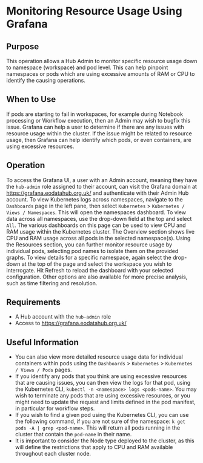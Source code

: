 # Monitoring Resource Usage Using Grafana

## Purpose

This operation allows a Hub Admin to monitor specific resource usage down to namespace (workspace) and pod level. This can help pinpoint namespaces or pods which are using excessive amounts of RAM or CPU to identify the causing operations.

## When to Use

If pods are starting to fail in workspaces, for example during Notebook processing or Workflow execution, then an Admin may wish to bugfix this issue. Grafana can help a user to determine if there are any issues with resource usage within the cluster. If the issue might be related to resource usage, then Grafana can help identify which pods, or even containers, are using excessive resources.

## Operation

To access the Grafana UI, a user with an Admin account, meaning they have the `hub-admin` role assigned to their account, can visit the Grafana domain at https://grafana.eodatahub.org.uk/ and authenticate with their Admin Hub account. To view Kubernetes logs across namespaces, navigate to the `Dashboards` page in the left pane, then select `Kubernetes` >  `Kubernetes / Views / Namespaces`. This will open the namespaces dashboard. To view data across all namespaces, use the drop-down field at the top and select `All`. The various dashboards on this page can be used to view CPU and RAM usage within the Kubernetes cluster. The Overview section shows live CPU and RAM usage across all pods in the selected namespace(s). Using the Resources section, you can further monitor resource usage by individual pods, selecting pod names to isolate them on the provided graphs. To view details for a specific namespace, again select the drop-down at the top of the page and select the workspace you wish to interrogate. Hit Refresh to reload the dashboard with your selected configuration. Other options are also available for more precise analysis, such as time filtering and resolution.

## Requirements

- A Hub account with the `hub-admin` role
- Access to https://grafana.eodatahub.org.uk/

## Useful Information

- You can also view more detailed resource usage data for individual containers within pods using the `Dashboards` > `Kubernetes` > `Kubernetes / Views / Pods` pages. 
- If you identify any pods that you think are using excessive resources that are causing issues, you can then view the logs for that pod, using the Kubernetes CLI, `kubectl -n <namespace> logs <pods-name>`. You may wish to terminate any pods that are using excessive resources, or you might need to update the request and limits defined in the pod manifest, in particular for workflow steps.
- If you wish to find a given pod using the Kubernetes CLI, you can use the following command, if you are not sure of the namespace: `k get pods -A | grep <pod-name>`. This will return all pods running in the cluster that contain the `pod-name` in their name.
- It is important to consider the Node type deployed to the cluster, as this will define the restrictions that apply to CPU and RAM available throughout each cluster node.